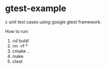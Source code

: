 # gtest-example
c unit test cases using google gtest framework.


How to run:

1. cd buld/
2. rm -rf *
3. cmake ..
4. make
5. ctest
